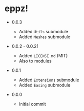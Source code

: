# eppz!

* 0.0.3

	+ Added `Utils` submodule
	+ Added `Meshes` submodule

* 0.0.2 - 0.0.21

	+ Added `LICENSE.md` (MIT)
	+ Also to modules

* 0.0.1

	+ Added `Extensions` submodule
	+ Added `Easing` submodule

* 0.0.0

	+ Initial commit